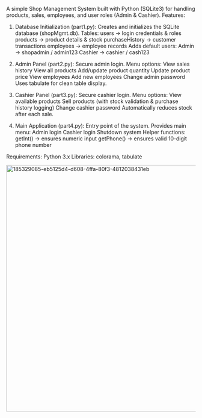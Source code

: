 A simple Shop Management System built with Python (SQLite3) for handling products, sales, employees, and user roles (Admin & Cashier).
Features:
1. Database Initialization (part1.py):
  Creates and initializes the SQLite database (shopMgmt.db).
  Tables:
    users → login credentials & roles
    products → product details & stock
    purchaseHistory → customer transactions
    employees → employee records
    Adds default users:
    Admin → shopadmin / admin123
    Cashier → cashier / cash123

2. Admin Panel (part2.py):
    Secure admin login.
    Menu options:
    View sales history
    View all products
    Add/update product quantity
    Update product price
    View employees
    Add new employees
    Change admin password
    Uses tabulate for clean table display.

3. Cashier Panel (part3.py):
    Secure cashier login.
    Menu options:
      View available products
      Sell products (with stock validation & purchase history logging)
      Change cashier password
      Automatically reduces stock after each sale.

4. Main Application (part4.py):
  Entry point of the system.
  Provides main menu:
  Admin login
    Cashier login
    Shutdown system
    Helper functions:
    getInt() → ensures numeric input
    getPhone() → ensures valid 10-digit phone number

Requirements:
Python 3.x
Libraries: colorama, tabulate


<img width="1180" height="655" alt="185329085-eb5125d4-d608-4ffa-80f3-4812038431eb" src="https://github.com/user-attachments/assets/f8b7193e-2698-4f3f-bf36-580d693e130b" />
